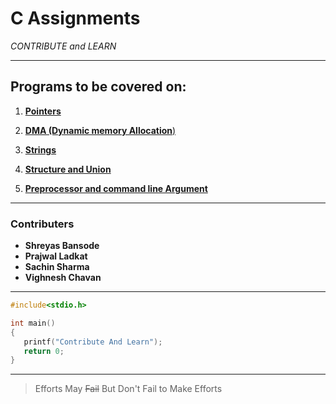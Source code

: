 # C Assignments

  _CONTRIBUTE and LEARN_
  
  ***
  
  ## Programs to be covered on:
  
  1. [**Pointers**](https://github.com/sanedroid6006/CAssignments/tree/master/jni/Pointers)
  2. [**DMA (Dynamic memory Allocation**)](https://github.com/sanedroid6006/CAssignments/tree/master/jni/DMA)
  3. [**Strings**](https://github.com/sanedroid6006/CAssignments/tree/master/jni/Strings)
  4. [**Structure and Union**](https://github.com/sanedroid6006/CAssignments/tree/master/jni/Structure%20and%20Union)

  5. [**Preprocessor and command line Argument**](https://github.com/sanedroid6006/CAssignments/tree/master/jni/Preprocessor%20and%20command%20line%20Argument)
  
  
  
***

   ### Contributers

- **Shreyas Bansode** 
- **Prajwal Ladkat**
- **Sachin Sharma**
- **Vighnesh Chavan**




***

```c
#include<stdio.h>

int main()
{
   printf("Contribute And Learn");
   return 0;
}
```

***
> Efforts May ~~Fail~~ But Don't Fail to Make Efforts







